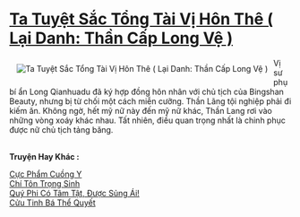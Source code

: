 <a href="https://truyenwiki.net/ta-tuyet-sac-tong-tai-vi-hon-the-lai-danh-than-cap-long-ve.35016/" title="Ta Tuyệt Sắc Tổng Tài Vị Hôn Thê ( Lại Danh: Thần Cấp Long Vệ )"><h1>Ta Tuyệt Sắc Tổng Tài Vị Hôn Thê ( Lại Danh: Thần Cấp Long Vệ )</h1></a><div style="display:table"><img align="right" style="float: left; padding: 10px;" src="https://truyenwiki.net/a/img/str/src/35016.jpg" alt="Ta Tuyệt Sắc Tổng Tài Vị Hôn Thê ( Lại Danh: Thần Cấp Long Vệ )">Vị sư phụ bí ẩn Long Qianhuadu đã ký hợp đồng hôn nhân với chủ tịch của Bingshan Beauty, nhưng bị từ chối một cách miễn cưỡng. Thần Lãng tội nghiệp phải đi kiếm ăn. Không ngờ, hết mỹ nữ này đến mỹ nữ khác, Thần Lang rơi vào những vòng xoáy khác nhau. Tất nhiên, điều quan trọng nhất là chinh phục được nữ chủ tịch tảng băng.</div><p><br><b>Truyện Hay Khác :</b></p><a href="https://truyenwiki.net/cuc-pham-cuong-y.35605/" alt="Cực Phẩm Cuồng Y">Cực Phẩm Cuồng Y</a><br/><a href="https://github.com/nownovels/topcv/tree/master/truyenhay/36686" alt="Chí Tôn Trọng Sinh">Chí Tôn Trọng Sinh</a><br/><a href="https://github.com/nownovels/topcv/tree/master/truyenhay/35740" alt="Quý Phi Có Tâm Tật, Được Sủng Ái!">Quý Phi Có Tâm Tật, Được Sủng Ái!</a><br/><a href="https://github.com/nownovels/topcv/tree/master/truyenhay/35202" alt="Cửu Tinh Bá Thể Quyết">Cửu Tinh Bá Thể Quyết</a><br/>